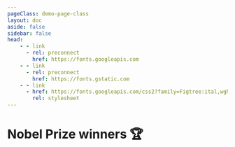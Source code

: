 ```yaml
---
pageClass: demo-page-class
layout: doc
aside: false
sidebar: false
head:
    - - link
      - rel: preconnect
        href: https://fonts.googleapis.com
    - - link
      - rel: preconnect
        href: https://fonts.gstatic.com
    - - link
      - href: https://fonts.googleapis.com/css2?family=Figtree:ital,wght@0,300..900;1,300..900&display=swap
        rel: stylesheet
---
```


<script setup>
import Grid from './DemoNobel.vue'
</script>

<style>
@media (min-width: 1440px) {
      .demo-page-class .VPDoc:not(.has-sidebar) .content {
        max-width: 1440px;
    }
}
</style>

# Nobel Prize winners 🏆


<!--@include: ../../guide/parts/cross-framework-banner.md-->

<br /> 

<div class="demo-container">
<Grid class="nobel-grid"/>
</div>
